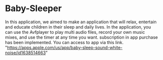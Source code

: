 # Baby-Sleeper
In this application, we aimed to make an application that will relax, entertain and educate children in their sleep and daily lives. 
In the application, you can use the Avfplayer to play multi audio files, record your own music mixes, and use the timer at any time you want.
subscription in app purchase has been implemented.
You can access to app via this link. "https://apps.apple.com/us/app/baby-sleep-sound-white-noise/id1638514663" 
